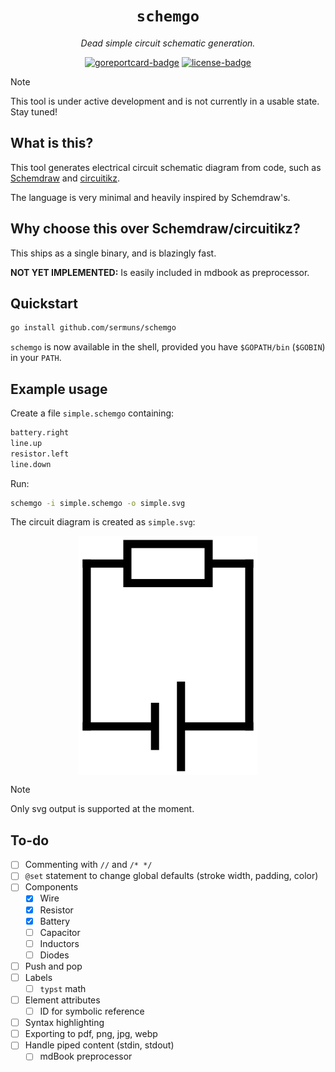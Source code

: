 <div align="center">
<h1><code>schemgo</code></h1>
<p><em>Dead simple circuit schematic generation.</em></p>
<a href="https://goreportcard.com/report/github.com/sermuns/schemgo"><img alt="goreportcard-badge" src="https://goreportcard.com/badge/github.com/sermuns/schemgo"></a>
<a href="https://www.gnu.org/licenses/gpl-3.0">
<img alt="license-badge" src="https://img.shields.io/badge/License-GPLv3-blue.svg"></a>
</div>

> [!NOTE]
> This tool is under active development and is not currently in a usable state. Stay tuned!

## What is this?

This tool generates electrical circuit schematic diagram from code, such as [Schemdraw](https://schemdraw.readthedocs.io/en/stable/) and [circuitikz](https://github.com/circuitikz/circuitikz).

The language is very minimal and heavily inspired by Schemdraw's.

## Why choose this over Schemdraw/circuitikz?

This ships as a single binary, and is blazingly fast.

**NOT YET IMPLEMENTED:** Is easily included in mdbook as preprocessor.

## Quickstart

```sh
go install github.com/sermuns/schemgo
```

`schemgo` is now available in the shell, provided you have `$GOPATH/bin` (`$GOBIN`) in your `PATH`.

## Example usage

Create a file `simple.schemgo` containing:
```python
battery.right
line.up
resistor.left
line.down
```

Run:
```sh
schemgo -i simple.schemgo -o simple.svg
```

The circuit diagram is created as `simple.svg`:

<div align="center">
<a href="docs/simple.svg"><img src="docs/simple.webp" alt="simple circuit" align="center" /></a>
</div>

> [!NOTE]
> Only svg output is supported at the moment.

## To-do
- [ ] Commenting with `//` and `/* */`
- [ ] `@set` statement to change global defaults (stroke width, padding, color)
- [ ] Components
  - [x] Wire
  - [x] Resistor
  - [x] Battery
  - [ ] Capacitor
  - [ ] Inductors
  - [ ] Diodes
- [ ] Push and pop
- [ ] Labels
  - [ ] `typst` math
- [ ] Element attributes
  - [ ] ID for symbolic reference
- [ ] Syntax highlighting
- [ ] Exporting to pdf, png, jpg, webp
- [ ] Handle piped content (stdin, stdout)
  - [ ] mdBook preprocessor
